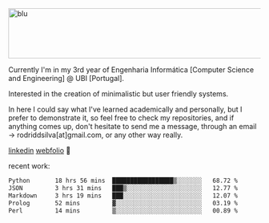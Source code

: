 
<img width="1415" height="100" alt="blu" src="https://github.com/rdsilva01/rdsilva01/assets/101207588/deb060e5-d035-4f09-b511-e3f50605b207">

Currently I'm in my 3rd year of Engenharia Informática [Computer Science and Engineering] @ UBI [Portugal].

Interested in the creation of minimalistic but user friendly systems.

In here I could say what I've learned academically and personally, but I prefer to demonstrate it, so feel free to check my repositories, and if anything comes up, don't hesitate to send me a message, through an email -> rodriddsilva[at]gmail.com, or any other way really.

[linkedin](https://www.linkedin.com/in/rodrigo-silva-455b291bb/)
[webfolio](https://rdsilva01.github.io/) 🏁

<!-- ![](https://komarev.com/ghpvc/?username=rdsilva01) -->

recent work:
<!--START_SECTION:waka-->

```txt
Python       18 hrs 56 mins  █████████████████▒░░░░░░░   68.72 %
JSON         3 hrs 31 mins   ███▒░░░░░░░░░░░░░░░░░░░░░   12.77 %
Markdown     3 hrs 19 mins   ███░░░░░░░░░░░░░░░░░░░░░░   12.07 %
Prolog       52 mins         ▓░░░░░░░░░░░░░░░░░░░░░░░░   03.19 %
Perl         14 mins         ▒░░░░░░░░░░░░░░░░░░░░░░░░   00.89 %
```

<!--END_SECTION:waka-->

